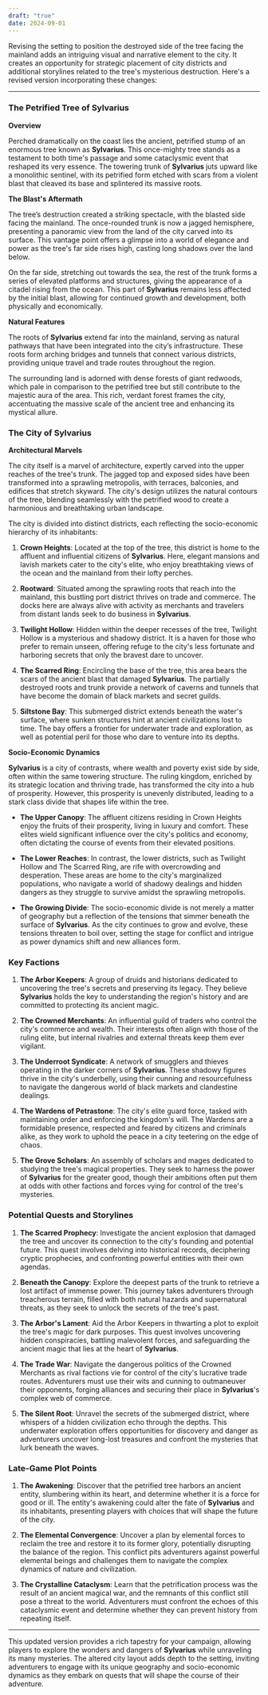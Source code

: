 ```yaml
---
draft: "true"
date: 2024-09-01
---
```




Revising the setting to position the destroyed side of the tree facing the mainland adds an intriguing visual and narrative element to the city. It creates an opportunity for strategic placement of city districts and additional storylines related to the tree's mysterious destruction. Here's a revised version incorporating these changes:

---

### The Petrified Tree of **Sylvarius**

**Overview**

Perched dramatically on the coast lies the ancient, petrified stump of an enormous tree known as **Sylvarius**. This once-mighty tree stands as a testament to both time's passage and some cataclysmic event that reshaped its very essence. The towering trunk of **Sylvarius** juts upward like a monolithic sentinel, with its petrified form etched with scars from a violent blast that cleaved its base and splintered its massive roots. 

**The Blast's Aftermath**

The tree’s destruction created a striking spectacle, with the blasted side facing the mainland. The once-rounded trunk is now a jagged hemisphere, presenting a panoramic view from the land of the city carved into its surface. This vantage point offers a glimpse into a world of elegance and power as the tree's far side rises high, casting long shadows over the land below. 

On the far side, stretching out towards the sea, the rest of the trunk forms a series of elevated platforms and structures, giving the appearance of a citadel rising from the ocean. This part of **Sylvarius** remains less affected by the initial blast, allowing for continued growth and development, both physically and economically.

**Natural Features**

The roots of **Sylvarius** extend far into the mainland, serving as natural pathways that have been integrated into the city’s infrastructure. These roots form arching bridges and tunnels that connect various districts, providing unique travel and trade routes throughout the region. 

The surrounding land is adorned with dense forests of giant redwoods, which pale in comparison to the petrified tree but still contribute to the majestic aura of the area. This rich, verdant forest frames the city, accentuating the massive scale of the ancient tree and enhancing its mystical allure.

### The City of **Sylvarius**

**Architectural Marvels**

The city itself is a marvel of architecture, expertly carved into the upper reaches of the tree's trunk. The jagged top and exposed sides have been transformed into a sprawling metropolis, with terraces, balconies, and edifices that stretch skyward. The city's design utilizes the natural contours of the tree, blending seamlessly with the petrified wood to create a harmonious and breathtaking urban landscape.

The city is divided into distinct districts, each reflecting the socio-economic hierarchy of its inhabitants:

1. **Crown Heights**: Located at the top of the tree, this district is home to the affluent and influential citizens of **Sylvarius**. Here, elegant mansions and lavish markets cater to the city's elite, who enjoy breathtaking views of the ocean and the mainland from their lofty perches.

2. **Rootward**: Situated among the sprawling roots that reach into the mainland, this bustling port district thrives on trade and commerce. The docks here are always alive with activity as merchants and travelers from distant lands seek to do business in **Sylvarius**.

3. **Twilight Hollow**: Hidden within the deeper recesses of the tree, Twilight Hollow is a mysterious and shadowy district. It is a haven for those who prefer to remain unseen, offering refuge to the city's less fortunate and harboring secrets that only the bravest dare to uncover.

4. **The Scarred Ring**: Encircling the base of the tree, this area bears the scars of the ancient blast that damaged **Sylvarius**. The partially destroyed roots and trunk provide a network of caverns and tunnels that have become the domain of black markets and secret guilds.

5. **Siltstone Bay**: This submerged district extends beneath the water's surface, where sunken structures hint at ancient civilizations lost to time. The bay offers a frontier for underwater trade and exploration, as well as potential peril for those who dare to venture into its depths.

**Socio-Economic Dynamics**

**Sylvarius** is a city of contrasts, where wealth and poverty exist side by side, often within the same towering structure. The ruling kingdom, enriched by its strategic location and thriving trade, has transformed the city into a hub of prosperity. However, this prosperity is unevenly distributed, leading to a stark class divide that shapes life within the tree.

- **The Upper Canopy**: The affluent citizens residing in Crown Heights enjoy the fruits of their prosperity, living in luxury and comfort. These elites wield significant influence over the city's politics and economy, often dictating the course of events from their elevated positions.

- **The Lower Reaches**: In contrast, the lower districts, such as Twilight Hollow and The Scarred Ring, are rife with overcrowding and desperation. These areas are home to the city's marginalized populations, who navigate a world of shadowy dealings and hidden dangers as they struggle to survive amidst the sprawling metropolis.

- **The Growing Divide**: The socio-economic divide is not merely a matter of geography but a reflection of the tensions that simmer beneath the surface of **Sylvarius**. As the city continues to grow and evolve, these tensions threaten to boil over, setting the stage for conflict and intrigue as power dynamics shift and new alliances form.

### Key Factions

1. **The Arbor Keepers**: A group of druids and historians dedicated to uncovering the tree's secrets and preserving its legacy. They believe **Sylvarius** holds the key to understanding the region's history and are committed to protecting its ancient magic.

2. **The Crowned Merchants**: An influential guild of traders who control the city's commerce and wealth. Their interests often align with those of the ruling elite, but internal rivalries and external threats keep them ever vigilant.

3. **The Underroot Syndicate**: A network of smugglers and thieves operating in the darker corners of **Sylvarius**. These shadowy figures thrive in the city's underbelly, using their cunning and resourcefulness to navigate the dangerous world of black markets and clandestine dealings.

4. **The Wardens of Petrastone**: The city's elite guard force, tasked with maintaining order and enforcing the kingdom's will. The Wardens are a formidable presence, respected and feared by citizens and criminals alike, as they work to uphold the peace in a city teetering on the edge of chaos.

5. **The Grove Scholars**: An assembly of scholars and mages dedicated to studying the tree's magical properties. They seek to harness the power of **Sylvarius** for the greater good, though their ambitions often put them at odds with other factions and forces vying for control of the tree's mysteries.

### Potential Quests and Storylines

1. **The Scarred Prophecy**: Investigate the ancient explosion that damaged the tree and uncover its connection to the city's founding and potential future. This quest involves delving into historical records, deciphering cryptic prophecies, and confronting powerful entities with their own agendas.

2. **Beneath the Canopy**: Explore the deepest parts of the trunk to retrieve a lost artifact of immense power. This journey takes adventurers through treacherous terrain, filled with both natural hazards and supernatural threats, as they seek to unlock the secrets of the tree's past.

3. **The Arbor's Lament**: Aid the Arbor Keepers in thwarting a plot to exploit the tree's magic for dark purposes. This quest involves uncovering hidden conspiracies, battling malevolent forces, and safeguarding the ancient magic that lies at the heart of **Sylvarius**.

4. **The Trade War**: Navigate the dangerous politics of the Crowned Merchants as rival factions vie for control of the city's lucrative trade routes. Adventurers must use their wits and cunning to outmaneuver their opponents, forging alliances and securing their place in **Sylvarius**'s complex web of commerce.

5. **The Silent Root**: Unravel the secrets of the submerged district, where whispers of a hidden civilization echo through the depths. This underwater exploration offers opportunities for discovery and danger as adventurers uncover long-lost treasures and confront the mysteries that lurk beneath the waves.

### Late-Game Plot Points

1. **The Awakening**: Discover that the petrified tree harbors an ancient entity, slumbering within its heart, and determine whether it is a force for good or ill. The entity's awakening could alter the fate of **Sylvarius** and its inhabitants, presenting players with choices that will shape the future of the city.

2. **The Elemental Convergence**: Uncover a plan by elemental forces to reclaim the tree and restore it to its former glory, potentially disrupting the balance of the region. This conflict pits adventurers against powerful elemental beings and challenges them to navigate the complex dynamics of nature and civilization.

3. **The Crystalline Cataclysm**: Learn that the petrification process was the result of an ancient magical war, and the remnants of this conflict still pose a threat to the world. Adventurers must confront the echoes of this cataclysmic event and determine whether they can prevent history from repeating itself.

---

This updated version provides a rich tapestry for your campaign, allowing players to explore the wonders and dangers of **Sylvarius** while unraveling its many mysteries. The altered city layout adds depth to the setting, inviting adventurers to engage with its unique geography and socio-economic dynamics as they embark on quests that will shape the course of their adventure.